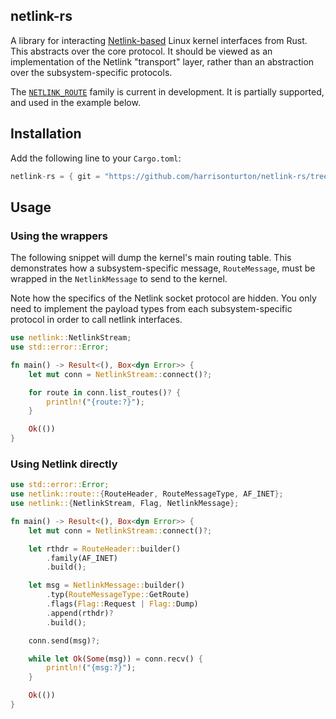 ## netlink-rs

A library for interacting
[Netlink-based](https://man7.org/linux/man-pages/man7/netlink.7.html) Linux
kernel interfaces from Rust. This abstracts over the core protocol.  It should
be viewed as an implementation of the Netlink "transport" layer, rather than an
abstraction over the subsystem-specific protocols.

The [`NETLINK_ROUTE`](https://man7.org/linux/man-pages/man7/rtnetlink.7.html)
family is current in development. It is partially supported, and used in the
example below.

## Installation

Add the following line to your `Cargo.toml`:

```rust
netlink-rs = { git = "https://github.com/harrisonturton/netlink-rs/tree/main.git" }
```

## Usage

### Using the wrappers

The following snippet will dump the kernel's main routing table. This
demonstrates how a subsystem-specific message, `RouteMessage`, must be wrapped
in the `NetlinkMessage` to send to the kernel.

Note how the specifics of the Netlink socket protocol are hidden. You only need
to implement the payload types from each subsystem-specific protocol in order to
call netlink interfaces.

```rust
use netlink::NetlinkStream;
use std::error::Error;

fn main() -> Result<(), Box<dyn Error>> {
    let mut conn = NetlinkStream::connect()?;

    for route in conn.list_routes()? {
        println!("{route:?}");
    }

    Ok(())
}
```

### Using Netlink directly

```rust
use std::error::Error;
use netlink::route::{RouteHeader, RouteMessageType, AF_INET};
use netlink::{NetlinkStream, Flag, NetlinkMessage};

fn main() -> Result<(), Box<dyn Error>> {
    let mut conn = NetlinkStream::connect()?;

    let rthdr = RouteHeader::builder()
        .family(AF_INET)
        .build();

    let msg = NetlinkMessage::builder()
        .typ(RouteMessageType::GetRoute)
        .flags(Flag::Request | Flag::Dump)
        .append(rthdr)?
        .build();

    conn.send(msg)?;

    while let Ok(Some(msg)) = conn.recv() {
        println!("{msg:?}");
    }

    Ok(())
}
```